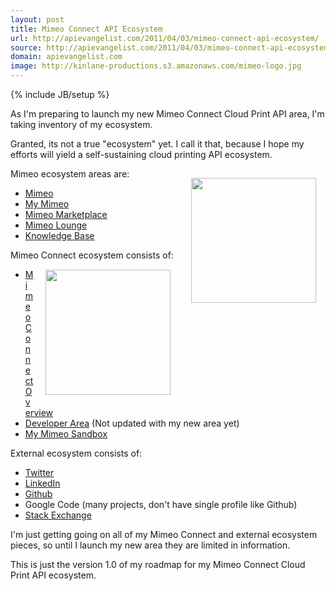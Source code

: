 ```yaml
---
layout: post
title: Mimeo Connect API Ecosystem
url: http://apievangelist.com/2011/04/03/mimeo-connect-api-ecosystem/
source: http://apievangelist.com/2011/04/03/mimeo-connect-api-ecosystem/
domain: apievangelist.com
image: http://kinlane-productions.s3.amazonaws.com/mimeo-logo.jpg
---
```

{% include JB/setup %}<p>As I'm preparing to launch my new Mimeo Connect Cloud Print API area, I'm taking inventory of my ecosystem.<p></p>
Granted, its not a true "ecosystem" yet. I call it that, because I hope my efforts will yield a self-sustaining cloud printing API ecosystem.<p></p>
Mimeo ecosystem areas are:<img style="padding: 15px;" src="http://kinlane-productions.s3.amazonaws.com/mimeo-logo.jpg" alt="" width="200" align="right" />
<ul class="mainlist">
	<li><a title="Mimeo" href="http://www.mimeo.com">Mimeo</a></li>
	<li><a title="My Mimeo" href="https://my.mimeo.com/">My Mimeo</a></li>
	<li><a title="Mimeo Marketplace" href="http://www.mimeo.com/solutions/mimeo-marketplace.php">Mimeo Marketplace</a></li>
	<li><a title="Mimeo Lounge" href="http://lounge.mimeo.com/">Mimeo Lounge </a></li>
	<li><a title="Knowledge Base" href="http://kb.mimeo.com/">Knowledge Base</a></li>
</ul>
Mimeo Connect ecosystem consists of:<img style="padding: 15px;" src="http://kinlane-productions.s3.amazonaws.com/mimeo/mimeo_connect_logo.jpg" alt="" width="200" align="right" />
<ul class="mainlist">
	<li><a title="Mimeo Connect Overview" href="http://www.mimeo.com/solutions/mimeo-connect.php">Mimeo Connect Overview</a></li>
	<li><a title="Developer Area" href="http://developer.mimeo.com/">Developer Area</a> (Not updated with my new area yet)</li>
	<li><a title="My Mimeo Sandbox" href="https://my.sandbox.mimeo.com/">My Mimeo Sandbox</a></li>
</ul>
External ecosystem consists of:
<ul class="mainlist">
	<li><a title="Twitter" href="http://twitter.com/#!/mimeoconnect">Twitter</a></li>
	<li><a title="LinkedIn" href="http://www.linkedin.com/pub/kin-lane/28/188/643">LinkedIn</a></li>
	<li><a title="Github" href="https://github.com/mimeoconnect">Github</a></li>
	<li>Google Code (many projects, don't have single profile like Github)</li>
	<li><a title="Stack Exchange" href="http://stackoverflow.com/users/667652/mimeo-connect">Stack Exchange</a></li>
</ul>
I'm just getting going on all of my Mimeo Connect and external ecosystem pieces, so until I launch my new area they are limited in information.<p></p>
This is just the version 1.0 of my roadmap for my Mimeo Connect Cloud Print API ecosystem.</p>
